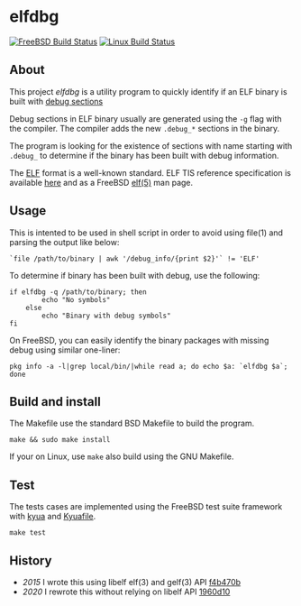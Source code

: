 # elfdbg

[![FreeBSD Build Status](https://api.cirrus-ci.com/github/sbz/elfdbg.svg?task=freebsd)](https://cirrus-ci.com/github/sbz/elfdbg)
[![Linux Build Status](https://api.cirrus-ci.com/github/sbz/elfdbg.svg?task=linux)](https://cirrus-ci.com/github/sbz/elfdbg)

## About

This project _elfdbg_ is a utility program to quickly identify if an ELF binary
is built with [debug sections](https://en.wikipedia.org/wiki/Debug_symbol)

Debug sections in ELF binary usually are generated using the `-g` flag with the
compiler. The compiler adds the new `.debug_*` sections in the binary.

The program is looking for the existence of sections with name starting with
`.debug_` to determine if the binary has been built with debug information.

The [ELF][ELF] format is a well-known standard. ELF TIS reference specification
is available [here][spec] and as a FreeBSD [elf(5)][man] man page.

## Usage

This is intented to be used in shell script in order to avoid using file(1) and
parsing the output like below:

```shell
`file /path/to/binary | awk '/debug_info/{print $2}'` != 'ELF'
```

To determine if binary has been built with debug, use the following:

```shell
if elfdbg -q /path/to/binary; then
        echo "No symbols"
    else
        echo "Binary with debug symbols"
fi
```

On FreeBSD, you can easily identify the binary packages with missing debug
using similar one-liner:

```shell
pkg info -a -l|grep local/bin/|while read a; do echo $a: `elfdbg $a`; done
```

## Build and install

The Makefile use the standard BSD Makefile to build the program.

```
make && sudo make install
```

If your on Linux, use `make` also build using the GNU Makefile.

## Test

The tests cases are implemented using the FreeBSD test suite framework with
[kyua](https://github.com/jmmv/kyua) and [Kyuafile](./tests/Kyuafile).

```
make test
```

## History

* _2015_ I wrote this using libelf elf(3) and gelf(3) API
  [f4b470b](https://github.com/sbz/elfdbg/commit/f4b470b)
* _2020_ I rewrote this without relying on libelf API
  [1960d10](https://github.com/sbz/elfdbg/commit/1960d10)

[ELF]: https://en.wikipedia.org/wiki/Executable_and_Linkable_Format
[spec]: http://refspecs.linuxbase.org/elf/elf.pdf
[man]: https://www.freebsd.org/cgi/man.cgi?query=elf&sektion=5
